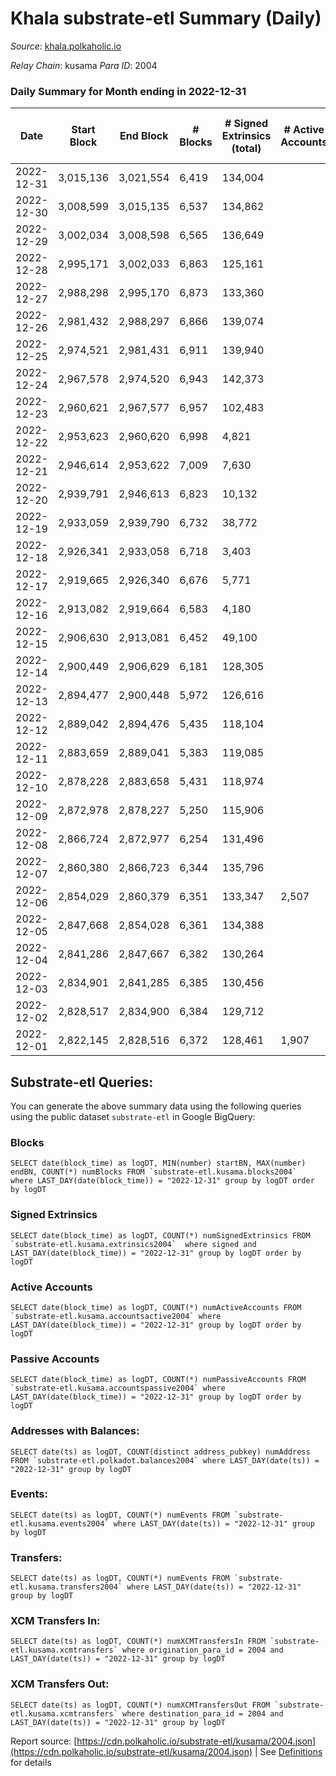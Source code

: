 # Khala substrate-etl Summary (Daily)

_Source_: [khala.polkaholic.io](https://khala.polkaholic.io)

*Relay Chain*: kusama
*Para ID*: 2004



### Daily Summary for Month ending in 2022-12-31


| Date | Start Block | End Block | # Blocks | # Signed Extrinsics (total) | # Active Accounts | # Passive | # New | # Addresses with Balances | # Events | # Transfers | # XCM Transfers In | # XCM Transfers Out | Issues | 
| ---- | ----------- | --------- | -------- | --------------------------- | ----------------- | --------- | ----- | ------------------------- | -------- | ----------- | ------------------ | ------------------- | ------ |
| 2022-12-31 | 3,015,136 | 3,021,554 | 6,419 | 134,004 |  |  |  | 22,893 | 5,596,999 | 117,404 ($454,619.67) | 18 ($416.42) |   |  |
| 2022-12-30 | 3,008,599 | 3,015,135 | 6,537 | 134,862 |  |  |  | 22,872 | 6,546,853 | 119,257 ($600,922.05) | 17 ($1,482.33) |   |  |
| 2022-12-29 | 3,002,034 | 3,008,598 | 6,565 | 136,649 |  |  |  | 22,872 | 5,899,101 | 117,073 ($1,425,764.18) | 6 ($173.60) |   |  |
| 2022-12-28 | 2,995,171 | 3,002,033 | 6,863 | 125,161 |  |  |  | 22,828 | 3,020,218 | 92,027 ($1,037,180.56) | 12 ($790.67) |   |  |
| 2022-12-27 | 2,988,298 | 2,995,170 | 6,873 | 133,360 |  |  |  | 22,814 | 3,175,848 | 119,156 ($1,269,538.93) | 11 ($191.77) |   |  |
| 2022-12-26 | 2,981,432 | 2,988,297 | 6,866 | 139,074 |  |  |  | 22,268 | 3,024,183 | 123,299 ($1,662,031.19) | 14 ($1,047.56) |   |  |
| 2022-12-25 | 2,974,521 | 2,981,431 | 6,911 | 139,940 |  |  |  |  | 2,862,914 | 124,727 ($952,680.86) | 5 ($91.41) |   |  |
| 2022-12-24 | 2,967,578 | 2,974,520 | 6,943 | 142,373 |  |  |  |  | 2,766,467 | 129,534 ($548,794.15) | 8 ($388.70) |   |  |
| 2022-12-23 | 2,960,621 | 2,967,577 | 6,957 | 102,483 |  |  |  |  | 1,831,986 | 87,620 ($4,230,416.50) | 17 ($1,256.55) |   |  |
| 2022-12-22 | 2,953,623 | 2,960,620 | 6,998 | 4,821 |  |  |  |  | 60,907 | 846 ($4,052,912.28) | 14 ($461.45) |   |  |
| 2022-12-21 | 2,946,614 | 2,953,622 | 7,009 | 7,630 |  |  |  |  | 69,018 | 50 ($58,737.72) | 14 ($879.71) |   |  |
| 2022-12-20 | 2,939,791 | 2,946,613 | 6,823 | 10,132 |  |  |  |  | 79,921 | 52 ($96,473.05) | 11 ($437.91) |   |  |
| 2022-12-19 | 2,933,059 | 2,939,790 | 6,732 | 38,772 |  |  |  |  | 928,104 | 9,399 ($24,843,170.96) | 11 ($597.08) |   |  |
| 2022-12-18 | 2,926,341 | 2,933,058 | 6,718 | 3,403 |  |  |  | 19,741 | 30,689 | 39 ($11,091.75) | 12 ($464.19) |   |  |
| 2022-12-17 | 2,919,665 | 2,926,340 | 6,676 | 5,771 |  |  |  | 19,730 | 42,414 | 66 ($65,549.51) | 8 ($284.59) |   |  |
| 2022-12-16 | 2,913,082 | 2,919,664 | 6,583 | 4,180 |  |  |  | 19,723 | 45,542 | 576 ($77,760.97) | 3 ($45.76) |   |  |
| 2022-12-15 | 2,906,630 | 2,913,081 | 6,452 | 49,100 |  |  |  | 19,717 | 644,778 | 2,320 ($260,767.01) | 11 ($1,107.14) |   |  |
| 2022-12-14 | 2,900,449 | 2,906,629 | 6,181 | 128,305 |  |  |  | 19,709 | 1,697,503 | 3,038 ($489,188.48) | 10 ($332.46) |   |  |
| 2022-12-13 | 2,894,477 | 2,900,448 | 5,972 | 126,616 |  |  |  | 19,696 | 1,645,317 | 2,911 ($340,094.72) | 13 ($355.82) |   |  |
| 2022-12-12 | 2,889,042 | 2,894,476 | 5,435 | 118,104 |  |  |  | 19,684 | 1,518,503 | 2,736 ($143,382.18) | 4 ($36.72) |   |  |
| 2022-12-11 | 2,883,659 | 2,889,041 | 5,383 | 119,085 |  |  |  | 19,668 | 1,520,371 | 2,743 ($91,861.70) | 4 ($585.91) |   |  |
| 2022-12-10 | 2,878,228 | 2,883,658 | 5,431 | 118,974 |  |  |  | 19,660 | 1,523,766 | 2,478 ($175,101.50) | 5 ($295.00) |   |  |
| 2022-12-09 | 2,872,978 | 2,878,227 | 5,250 | 115,906 |  |  |  | 19,638 | 1,480,505 | 3,035 ($470,711.68) | 18 ($1,985.69) |   |  |
| 2022-12-08 | 2,866,724 | 2,872,977 | 6,254 | 131,496 |  |  |  | 19,635 | 1,703,840 | 2,837 ($207,181.68) | 13 ($1,137.77) |   |  |
| 2022-12-07 | 2,860,380 | 2,866,723 | 6,344 | 135,796 |  |  |  | 19,617 | 1,760,855 | 2,761 ($163,325.81) | 6 ($175.04) |   |  |
| 2022-12-06 | 2,854,029 | 2,860,379 | 6,351 | 133,347 | 2,507 |  |  | 19,597 | 1,735,998 | 3,011 ($214,059.12) | 13 ($137.77) |   |  |
| 2022-12-05 | 2,847,668 | 2,854,028 | 6,361 | 134,388 |  |  |  | 19,574 | 1,752,697 | 3,669 ($253,549.35) | 9 ($116.46) |   |  |
| 2022-12-04 | 2,841,286 | 2,847,667 | 6,382 | 130,264 |  |  |  | 19,550 | 1,730,821 | 3,172 ($404,874.15) | 5 ($87.32) |   |  |
| 2022-12-03 | 2,834,901 | 2,841,285 | 6,385 | 130,456 |  |  |  | 19,534 | 1,727,138 | 2,926 ($197,987.81) | 16 ($1,160.93) |   |  |
| 2022-12-02 | 2,828,517 | 2,834,900 | 6,384 | 129,712 |  |  |  | 19,511 | 1,727,385 | 3,254 ($298,688.33) | 19 ($789.45) |   |  |
| 2022-12-01 | 2,822,145 | 2,828,516 | 6,372 | 128,461 | 1,907 |  |  | 19,493 | 1,709,975 | 3,371 ($318,294.47) | 15 ($171.87) |   |  |

## Substrate-etl Queries:
You can generate the above summary data using the following queries using the public dataset `substrate-etl` in Google BigQuery:


### Blocks
```
SELECT date(block_time) as logDT, MIN(number) startBN, MAX(number) endBN, COUNT(*) numBlocks FROM `substrate-etl.kusama.blocks2004`  where LAST_DAY(date(block_time)) = "2022-12-31" group by logDT order by logDT
```


### Signed Extrinsics
```
SELECT date(block_time) as logDT, COUNT(*) numSignedExtrinsics FROM `substrate-etl.kusama.extrinsics2004`  where signed and LAST_DAY(date(block_time)) = "2022-12-31" group by logDT order by logDT
```


### Active Accounts
```
SELECT date(block_time) as logDT, COUNT(*) numActiveAccounts FROM `substrate-etl.kusama.accountsactive2004` where LAST_DAY(date(block_time)) = "2022-12-31" group by logDT order by logDT
```


### Passive Accounts
```
SELECT date(block_time) as logDT, COUNT(*) numPassiveAccounts FROM `substrate-etl.kusama.accountspassive2004` where LAST_DAY(date(block_time)) = "2022-12-31" group by logDT order by logDT
```


### Addresses with Balances:
```
SELECT date(ts) as logDT, COUNT(distinct address_pubkey) numAddress FROM `substrate-etl.polkadot.balances2004` where LAST_DAY(date(ts)) = "2022-12-31" group by logDT
```


### Events:
```
SELECT date(ts) as logDT, COUNT(*) numEvents FROM `substrate-etl.kusama.events2004` where LAST_DAY(date(ts)) = "2022-12-31" group by logDT
```


### Transfers:
```
SELECT date(ts) as logDT, COUNT(*) numEvents FROM `substrate-etl.kusama.transfers2004` where LAST_DAY(date(ts)) = "2022-12-31" group by logDT
```


### XCM Transfers In:
```
SELECT date(ts) as logDT, COUNT(*) numXCMTransfersIn FROM `substrate-etl.kusama.xcmtransfers` where origination_para_id = 2004 and LAST_DAY(date(ts)) = "2022-12-31" group by logDT
```


### XCM Transfers Out:
```
SELECT date(ts) as logDT, COUNT(*) numXCMTransfersOut FROM `substrate-etl.kusama.xcmtransfers` where destination_para_id = 2004 and LAST_DAY(date(ts)) = "2022-12-31" group by logDT
```



Report source: [https://cdn.polkaholic.io/substrate-etl/kusama/2004.json](https://cdn.polkaholic.io/substrate-etl/kusama/2004.json) | See [Definitions](/DEFINITIONS.md) for details
